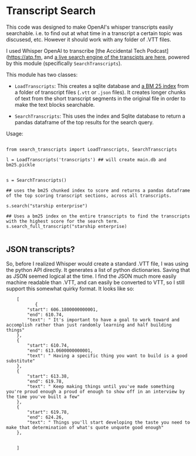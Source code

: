 # Transcript Search

This code was designed to make OpenAI's whisper transcripts easily searchable. i.e. to find out at what time in a transcript a certain topic was discusesd, etc. However it should work with any folder of .VTT files.

I used Whisper OpenAI to transcribe [the Accidental Tech Podcast](https://atp.fm, and [a live search engine of the transcipts are here](https://marcoshuerta.com/dash/atp_search/), powered by this module (specifically `SearchTranscripts`).

This module has two classes:

* `LoadTranscripts`: This creates a sqlite database and [a BM 25 index](https://pypi.org/project/rank-bm25/) from a folder of transcript files (`.vtt` or `.json` files). It creates longer chunks of text from the short transcript segments in the original file in order to make the text blocks searchable.

* `SearchTranscripts`: This uses the index and Sqlite database to return a pandas dataframe of the top results for the search query.


Usage:

```{python}

from search_transcripts import LoadTranscripts, SearchTranscripts

l = LoadTranscripts('transcripts') ## will create main.db and bm25.pickle


s = SearchTranscripts()

## uses the bm25 chunked index to score and returns a pandas dataframe of the top scoring transcript sections, across all transcripts.

s.search("starship enterprise") 

## Uses a bm25 index on the entire transcripts to find the transcripts with the highest score for the search term.
s.search_full_transcript("starship enterprise)


```

## JSON transcripts?

 So, before I realized Whisper would create a standard .VTT file, I was using the python API directly. It generates a list of python dictionaries. Saving that as JSON seemed logical at the time. I find the JSON much more easily machine readable than .VTT, and can easily be converted to VTT, so I still support this somewhat quirky format. It looks like so:

```{json}
    [
           {
        "start": 606.1800000000001,
        "end": 610.74,
        "text": " It's important to have a goal to work toward and accomplish rather than just randomly learning and half building things"
    },
    {
        "start": 610.74,
        "end": 613.0600000000001,
        "text": " Having a specific thing you want to build is a good substitute"
    },
    {
        "start": 613.38,
        "end": 619.78,
        "text": " Keep making things until you've made something you're proud enough a proud of enough to show off in an interview by the time you've built a few"
    },
    {
        "start": 619.78,
        "end": 624.26,
        "text": " Things you'll start developing the taste you need to make that determination of what's quote unquote good enough"
    },


    ]

```
